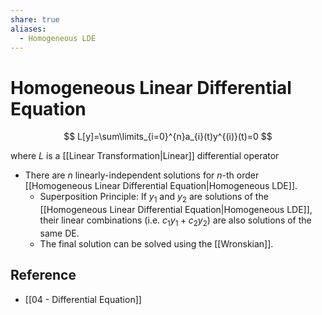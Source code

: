 ```yaml
---
share: true
aliases:
  - Homogeneous LDE
---
```


# Homogeneous Linear Differential Equation

$$
L[y]=\sum\limits_{i=0}^{n}a_{i}(t)y^{(i)}(t)=0
$$

where $L$ is a [[Linear Transformation|Linear]] differential operator

- There are $n$ linearly-independent solutions for $n$-th order [[Homogeneous Linear Differential Equation|Homogeneous LDE]].
	- Superposition Principle: If $y_1$ and $y_2$ are solutions of the [[Homogeneous Linear Differential Equation|Homogeneous LDE]], their linear combinations (i.e. $c_{1}y_{1}+c_{2}y_{2}$) are also solutions of the same DE.
	- The final solution can be solved using the [[Wronskian]].

## Reference

- [[04 - Differential Equation]]
